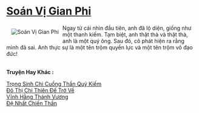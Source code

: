<a href="https://truyentiki.com/soan-vi-gian-phi.30666/" title="Soán Vị Gian Phi"><h1>Soán Vị Gian Phi</h1></a><div style="display:table"><img align="right" style="float: left; padding: 10px;" src="https://truyentiki.com/a/img/str/src/30666.jpg" alt="Soán Vị Gian Phi">Ngay từ cái nhìn đầu tiên, anh đã lộ diện, giống như một thanh kiếm. Tạm biệt, anh thật thà và thật thà, anh là một quý ông. Sau đó, cô phát hiện ra rằng mình đã sai. Anh thực sự là một tên trộm quyền lực và một tên trộm vô đạo đức!</div><p><br><b>Truyện Hay Khác :</b></p><a href="https://truyentiki.com/trong-sinh-chi-cuong-than-quy-kiem.30665/" alt="Trọng Sinh Chi Cuồng Thần Quỷ Kiếm">Trọng Sinh Chi Cuồng Thần Quỷ Kiếm</a><br/><a href="https://github.com/nownovels/top500/tree/master/truyenhay/33758/" alt="Đô Thị Chi Thiên Đế Trở Về">Đô Thị Chi Thiên Đế Trở Về</a><br/><a href="https://github.com/nownovels/top500/tree/master/truyenhay/33706/" alt="Vĩnh Hằng Thánh Vương">Vĩnh Hằng Thánh Vương</a><br/><a href="https://github.com/nownovels/top500/tree/master/truyenhay/33918/" alt="Đệ Nhất Chiến Thần">Đệ Nhất Chiến Thần</a><br/>
